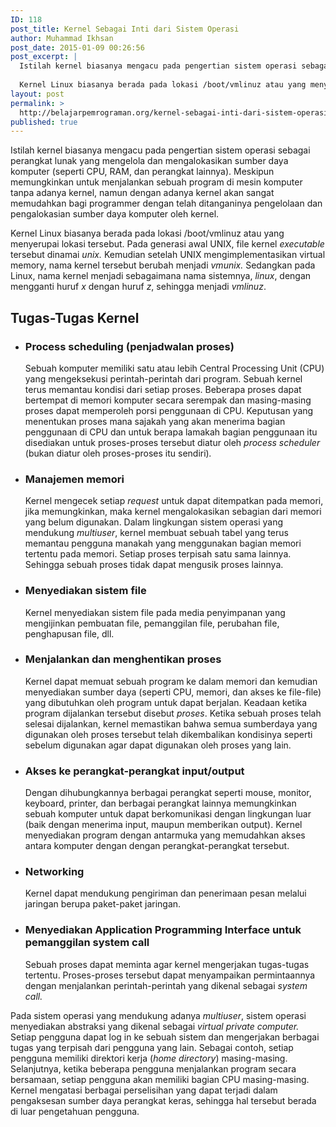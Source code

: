 ```yaml
---
ID: 118
post_title: Kernel Sebagai Inti dari Sistem Operasi
author: Muhammad Ikhsan
post_date: 2015-01-09 00:26:56
post_excerpt: |
  Istilah kernel biasanya mengacu pada pengertian sistem operasi sebagai perangkat lunak yang mengelola dan mengalokasikan sumber daya komputer (seperti CPU, RAM, dan perangkat lainnya). Meskipun memungkinkan untuk menjalankan sebuah program di mesin komputer tanpa adanya kernel, namun dengan adanya kernel akan sangat memudahkan bagi programmer dengan telah ditanganinya pengelolaan dan pengalokasian sumber daya komputer oleh kernel.
  
  Kernel Linux biasanya berada pada lokasi /boot/vmlinuz atau yang menyerupai lokasi tersebut. Pada generasi awal UNIX, file kernel <i>executable </i>tersebut dinamai <i>unix.</i> Kemudian setelah UNIX mengimplementasikan virtual memory, nama kernel tersebut berubah menjadi <i>vmunix.</i> Sedangkan pada Linux, nama kernel menjadi sebagaimana nama sistemnya, <i>linux</i>, dengan mengganti huruf <i>x </i>dengan huruf <i>z</i>, sehingga menjadi <i>vmlinuz</i>.
layout: post
permalink: >
  http://belajarpemrograman.org/kernel-sebagai-inti-dari-sistem-operasi/
published: true
---
```

Istilah kernel biasanya mengacu pada pengertian sistem operasi sebagai perangkat lunak yang mengelola dan mengalokasikan sumber daya komputer (seperti CPU, RAM, dan perangkat lainnya). Meskipun memungkinkan untuk menjalankan sebuah program di mesin komputer tanpa adanya kernel, namun dengan adanya kernel akan sangat memudahkan bagi programmer dengan telah ditanganinya pengelolaan dan pengalokasian sumber daya komputer oleh kernel.

Kernel Linux biasanya berada pada lokasi /boot/vmlinuz atau yang menyerupai lokasi tersebut. Pada generasi awal UNIX, file kernel <i>executable </i>tersebut dinamai <i>unix.</i> Kemudian setelah UNIX mengimplementasikan virtual memory, nama kernel tersebut berubah menjadi <i>vmunix.</i> Sedangkan pada Linux, nama kernel menjadi sebagaimana nama sistemnya, <i>linux</i>, dengan mengganti huruf <i>x </i>dengan huruf <i>z</i>, sehingga menjadi <i>vmlinuz</i>.
<h2><b>Tugas-Tugas Kernel</b></h2>
<ul>
 	<li>
<h3>Process scheduling (penjadwalan proses)</h3>
Sebuah komputer memiliki satu atau lebih Central Processing Unit (CPU) yang mengeksekusi perintah-perintah dari program. Sebuah kernel terus memantau kondisi dari setiap proses. Beberapa proses dapat bertempat di memori komputer secara serempak dan masing-masing proses dapat memperoleh porsi penggunaan di CPU. Keputusan yang menentukan proses mana sajakah yang akan menerima bagian penggunaan di CPU dan untuk berapa lamakah bagian penggunaan itu disediakan untuk proses-proses tersebut diatur oleh <i>process scheduler</i> (bukan diatur oleh proses-proses itu sendiri)<i>.</i></li>
 	<li>
<h3>Manajemen memori</h3>
Kernel mengecek setiap <i>request</i> untuk dapat ditempatkan pada memori, jika memungkinkan, maka kernel mengalokasikan sebagian dari memori yang belum digunakan. Dalam lingkungan<i> </i>sistem operasi yang mendukung <i>multiuser</i>, kernel membuat sebuah tabel yang terus memantau pengguna manakah yang menggunakan bagian memori tertentu pada memori. Setiap proses terpisah satu sama lainnya. Sehingga sebuah proses tidak dapat mengusik proses lainnya.</li>
 	<li>
<h3>Menyediakan sistem file</h3>
Kernel menyediakan sistem file pada media penyimpanan yang mengijinkan pembuatan file, pemanggilan file, perubahan file, penghapusan file, dll.</li>
 	<li>
<h3>Menjalankan dan menghentikan proses</h3>
Kernel dapat memuat sebuah program ke dalam memori dan kemudian menyediakan sumber daya (seperti CPU, memori, dan akses ke file-file) yang dibutuhkan oleh program untuk dapat berjalan. Keadaan ketika program dijalankan tersebut disebut <i>proses</i>. Ketika sebuah proses telah selesai dijalankan, kernel memastikan bahwa semua sumberdaya yang digunakan oleh proses tersebut telah dikembalikan kondisinya seperti sebelum digunakan agar dapat digunakan oleh proses yang lain.</li>
 	<li>
<h3>Akses ke perangkat-perangkat input/output<i>
</i></h3>
Dengan dihubungkannya berbagai perangkat seperti mouse, monitor, keyboard, printer, dan berbagai perangkat lainnya memungkinkan sebuah komputer untuk dapat berkomunikasi dengan lingkungan luar (baik dengan menerima input, maupun memberikan output). Kernel menyediakan program dengan antarmuka yang memudahkan akses antara komputer dengan dengan perangkat-perangkat tersebut.</li>
 	<li>
<h3>Networking</h3>
Kernel dapat mendukung pengiriman dan penerimaan pesan melalui jaringan berupa paket-paket jaringan.</li>
 	<li>
<h3>Menyediakan Application Programming Interface untuk pemanggilan system call</h3>
Sebuah proses dapat meminta agar kernel mengerjakan tugas-tugas tertentu. Proses-proses tersebut dapat menyampaikan permintaannya dengan menjalankan perintah-perintah yang dikenal sebagai <i>system call.</i></li>
</ul>
Pada sistem operasi yang mendukung adanya <i>multiuser</i>, sistem operasi menyediakan abstraksi yang dikenal sebagai <i>virtual private computer. </i>Setiap pengguna dapat log in ke sebuah sistem dan mengerjakan berbagai tugas yang terpisah dari pengguna yang lain. Sebagai contoh, setiap pengguna memiliki direktori kerja (<i>home directory</i>)<i> </i>masing-masing. Selanjutnya, ketika beberapa pengguna menjalankan program secara bersamaan, setiap pengguna akan memiliki bagian CPU masing-masing. Kernel mengatasi berbagai perselisihan yang dapat terjadi dalam pengaksesan sumber daya perangkat keras, sehingga hal tersebut berada di luar pengetahuan pengguna.